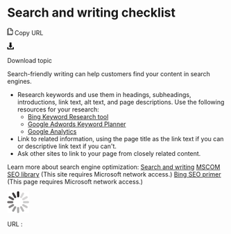 # Search and writing checklist

![Copy URL](media/search-writing-checklist/Copy.png)
Copy URL

![Download](media/search-writing-checklist/Download.png)

Download topic

Search-friendly writing can help customers find your content in search engines.

  - Research
    keywords and use them in headings, subheadings, introductions, link
    text, alt text, and page descriptions. Use the following resources for
    your research:
    <!-- end list -->
      - [Bing Keyword Research tool](http://www.bing.com/toolbox/keywords/)
      - [Google Adwords Keyword Planner](https://adwords.google.co.uk/KeywordPlanner?sourcedoc=%7b0C43A47E-BC20-44B3-A1E7-4FDC06EAF830%7d&file=Video%20Production%20Guide.docx&action=default)
      - [Google Analytics](https://analytics.google.com/analytics/web/)
    <!-- end list -->
  - Link to related information, using the page title as the link text if you can or descriptive link text if you can't.
  - Ask other sites to link to your page from closely related content.

Learn more about search engine optimization:
[Search and writing](https://worldready.cloudapp.net/Styleguide/Read?id=2700&topicid=36379)
[MSCOM SEO library](https://microsoft.sharepoint.com/sites/mscom/seo/Pages/default.aspx) (This site requires Microsoft network access.)
[Bing SEO primer](https://microsoft.sharepoint.com/teams/BingAPIs/SitePages/Bing%20SEO%20Primer.aspx) (This page requires Microsoft network access.)

![In progress](media/search-writing-checklist/activity-large.gif)

URL :
